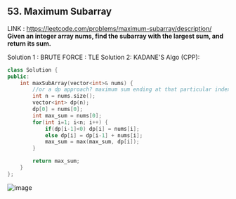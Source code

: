 ## 53. Maximum Subarray
LINK : https://leetcode.com/problems/maximum-subarray/description/
 **Given an integer array nums, find the subarray with the largest sum, and return its sum.**

Solution 1 : BRUTE FORCE : TLE
Solution 2: KADANE'S Algo (CPP):
```cpp
class Solution {
public:
    int maxSubArray(vector<int>& nums) {
        //or a dp approach? maximum sum ending at that particular index?
        int n = nums.size();
        vector<int> dp(n);
        dp[0] = nums[0];
        int max_sum = nums[0];
        for(int i=1; i<n; i++) {
            if(dp[i-1]<0) dp[i] = nums[i];
            else dp[i] = dp[i-1] + nums[i];
            max_sum = max(max_sum, dp[i]);
        }

        return max_sum;
    }
};
```
![image](https://github.com/user-attachments/assets/eaaa538a-2d32-4f19-be27-fe6e26fd7c88)
